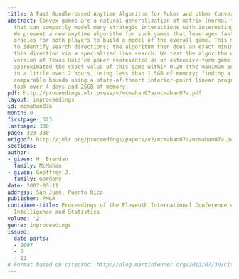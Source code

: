 ```yaml
---
title: A Fast Bundle-based Anytime Algorithm for Poker and other Convex Games
abstract: Convex games are a natural generalization of matrix (normal-form) games
  that can compactly model many strategic interactions with interesting structure.
  We present a new anytime algorithm for such games that leverages fast best-response
  oracles for both players to build a model of the overall game. This model is used
  to identify search directions; the algorithm then does an exact minimization in
  this direction via a specialized line search. We test the algorithm on a simplified
  version of Texas Hold’em poker represented as an extensive-form game. Our algorithm
  approximated the exact value of this game within 0.20 (the maximum pot size is 310.00)
  in a little over 2 hours, using less than 1.5GB of memory; finding a solution with
  comparable bounds using a state-of-theart interior-point linear programming algorithm
  took over 4 days and 25GB of memory.
pdf: http://proceedings.mlr.press/v/mcmahan07a/mcmahan07a.pdf
layout: inproceedings
id: mcmahan07a
month: 0
firstpage: 323
lastpage: 330
page: 323-330
origpdf: http://jmlr.org/proceedings/papers/v2/mcmahan07a/mcmahan07a.pdf
sections: 
author:
- given: H. Brendan
  family: McMahan
- given: Geoffrey J.
  family: Gordony
date: 2007-03-11
address: San Juan, Puerto Rico
publisher: PMLR
container-title: Proceedings of the Eleventh International Conference on Artificial
  Intelligence and Statistics
volume: '2'
genre: inproceedings
issued:
  date-parts:
  - 2007
  - 3
  - 11
# Format based on citeproc: http://blog.martinfenner.org/2013/07/30/citeproc-yaml-for-bibliographies/
---
```


